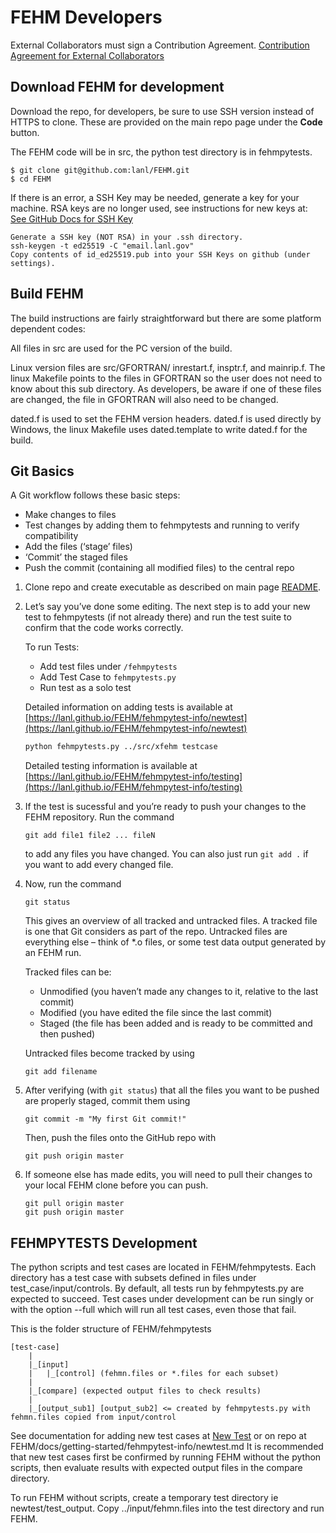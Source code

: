 # FEHM Developers

External Collaborators must sign a Contribution Agreement. [Contribution Agreement for External Collaborators](CONTRIBUTING.md)



## Download FEHM for development

Download the repo, for developers, be sure to use SSH version instead of HTTPS to clone.
These are provided on the main repo page under the **Code** button.

The FEHM code will be in src, the python test directory is in fehmpytests.

```
$ git clone git@github.com:lanl/FEHM.git
$ cd FEHM
```

If there is an error, a SSH Key may be needed, generate a key for your machine.
RSA keys are no longer used, see instructions for new keys at:
[See GitHub Docs for SSH Key](https://docs.github.com/en/authentication/connecting-to-github-with-ssh/generating-a-new-ssh-key-and-adding-it-to-the-ssh-agent)
```
Generate a SSH key (NOT RSA) in your .ssh directory.
ssh-keygen -t ed25519 -C "email.lanl.gov"
Copy contents of id_ed25519.pub into your SSH Keys on github (under settings).
```

## Build FEHM

The build instructions are fairly straightforward but there are some platform dependent codes:

All files in src are used for the PC version of the build.

Linux version files are src/GFORTRAN/ inrestart.f,  insptr.f, and mainrip.f. The linux Makefile points to the files in GFORTRAN so the user does not need to know about this sub directory. As developers, be aware if one of these files are changed, the file in GFORTRAN will also need to be changed.

dated.f is used to set the FEHM version headers. dated.f is used directly by Windows, the linux Makefile uses dated.template to write dated.f for the build.

## Git Basics

A Git workflow follows these basic steps:

* Make changes to files
* Test changes by adding them to fehmpytests and running to verify compatibility
* Add the files (‘stage’ files)
* ‘Commit’ the staged files
* Push the commit (containing all modified files) to the central repo

1. Clone repo and create executable as described on main page [README](https://github.com/lanl/FEHM/blob/master/README.md).
 
2. Let’s say you’ve done some editing. The next step is to add your new test to fehmpytests (if not already there) and run the test suite to confirm that the code works correctly.

	To run Tests:

	* Add test files under `/fehmpytests`
	* Add Test Case to `fehmpytests.py`
	* Run test as a solo test

	Detailed information on adding tests is available at [https://lanl.github.io/FEHM/fehmpytest-info/newtest](https://lanl.github.io/FEHM/fehmpytest-info/newtest)

	```bash
	python fehmpytests.py ../src/xfehm testcase
	```
	Detailed testing information is available at [https://lanl.github.io/FEHM/fehmpytest-info/testing](https://lanl.github.io/FEHM/fehmpytest-info/testing)

3. If the test is sucessful and you’re ready to push your changes to the FEHM repository.
Run the command

	```
	git add file1 file2 ... fileN
	```
	 
	to add any files you have changed. You can also just run `git add .` if you want to add every changed file.
 
4. Now, run the command
 
	``` 
	git status
	```
	 
	This gives an overview of all tracked and untracked files.
	A tracked file is one that Git considers as part of the repo.
	Untracked files are everything else – think of *.o files, or some test data output generated by an FEHM run.
	 
	Tracked files can be:
	* Unmodified (you haven’t made any changes to it, relative to the last commit)
	* Modified (you have edited the file since the last commit)
	* Staged (the file has been added and is ready to be committed and then pushed)
	 
	Untracked files become tracked by using
	```
	git add filename
	```
 
5. After verifying (with `git status`) that all the files you want to be pushed are properly staged, commit them using

	```
	git commit -m "My first Git commit!"
	```
	 
	Then, push the files onto the GitHub repo with

	```
	git push origin master
	```
 
6. If someone else has made edits, you will need to pull their changes to your local FEHM clone before you can push.
	 
	```
	git pull origin master
	git push origin master
	```

## FEHMPYTESTS Development

The python scripts and test cases are located in FEHM/fehmpytests. Each directory has a test case with subsets defined in files under test_case/input/controls. By default, all tests run by fehmpytests.py are expected to succeed. Test cases under development can be run singly or with the option --full which will run all test cases, even those that fail.

This is the folder structure of FEHM/fehmpytests

    [test-case]
        |
        |_[input]
        |   |_[control] (fehmn.files or *.files for each subset)
        |  
        |_[compare] (expected output files to check results)
        |  
        |_[output_sub1] [output_sub2] <= created by fehmpytests.py with fehmn.files copied from input/control
	

See documentation for adding new test cases at [New Test](https://lanl.github.io/FEHM/fehmpytest-info/newtest) or on repo at FEHM/docs/getting-started/fehmpytest-info/newtest.md It is recommended that new test cases first be confirmed by running FEHM without the python scripts, then evaluate results with expected output files in the compare directory. 

To run FEHM without scripts, create a temporary test directory ie newtest/test_output. Copy ../input/fehmn.files into the test directory and run FEHM.


